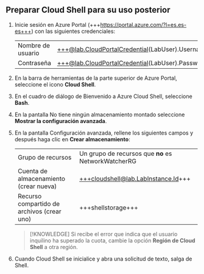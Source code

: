 ## Preparar Cloud Shell para su uso posterior
1. Inicie sesión en Azure Portal (+++https://portal.azure.com/?l=es.es-es+++) con las siguientes credenciales:

    |||
    |--|--|
    |Nombre de usuario|+++@lab.CloudPortalCredential(LabUser).Username+++|
    |Contraseña|+++@lab.CloudPortalCredential(LabUser).Password+++|

1. En la barra de herramientas de la parte superior de Azure Portal, seleccione el icono **Cloud Shell**.

1. En el cuadro de diálogo de Bienvenido a Azure Cloud Shell, seleccione **Bash**.

1. En la pantalla No tiene ningún almacenamiento montado seleccione **Mostrar la configuración avanzada**.

1. En la pantalla Configuración avanzada, rellene los siguientes campos y después haga clic en **Crear almacenamiento**:

    |||
    |--|--|
    |Grupo de recursos|Un grupo de recursos que **no** es NetworkWatcherRG|
    |Cuenta de almacenamiento (crear nueva)|+++cloudshell@lab.LabInstance.Id+++|
    |Recurso compartido de archivos (crear uno)|+++shellstorage+++|
    
    >[!KNOWLEDGE] Si recibe el error que indica que el usuario inquilino ha superado la cuota, cambie la opción **Región de Cloud Shell** a otra región.

1. Cuando Cloud Shell se inicialice y abra una solicitud de texto, salga de Shell.
